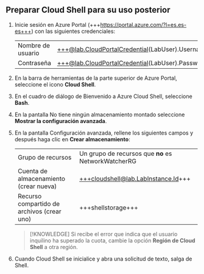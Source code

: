 ## Preparar Cloud Shell para su uso posterior
1. Inicie sesión en Azure Portal (+++https://portal.azure.com/?l=es.es-es+++) con las siguientes credenciales:

    |||
    |--|--|
    |Nombre de usuario|+++@lab.CloudPortalCredential(LabUser).Username+++|
    |Contraseña|+++@lab.CloudPortalCredential(LabUser).Password+++|

1. En la barra de herramientas de la parte superior de Azure Portal, seleccione el icono **Cloud Shell**.

1. En el cuadro de diálogo de Bienvenido a Azure Cloud Shell, seleccione **Bash**.

1. En la pantalla No tiene ningún almacenamiento montado seleccione **Mostrar la configuración avanzada**.

1. En la pantalla Configuración avanzada, rellene los siguientes campos y después haga clic en **Crear almacenamiento**:

    |||
    |--|--|
    |Grupo de recursos|Un grupo de recursos que **no** es NetworkWatcherRG|
    |Cuenta de almacenamiento (crear nueva)|+++cloudshell@lab.LabInstance.Id+++|
    |Recurso compartido de archivos (crear uno)|+++shellstorage+++|
    
    >[!KNOWLEDGE] Si recibe el error que indica que el usuario inquilino ha superado la cuota, cambie la opción **Región de Cloud Shell** a otra región.

1. Cuando Cloud Shell se inicialice y abra una solicitud de texto, salga de Shell.
